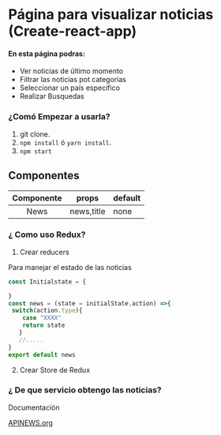 
# Página para visualizar noticias (Create-react-app)

#### En esta página podras:
- Ver noticias de último momento
- Filtrar las noticias pot categorias
- Seleccionar un país especifico
- Realizar Busquedas

### ¿Comó Empezar a usarla?
1. git clone.
2. `npm install` ó `yarn install`.
3. `npm start`


## Componentes
|Componente|props|default|
|:---:|---|---|
|News|news,title|none|



### ¿ Como uso Redux?

1. Crear reducers

 Para manejar el estado de las noticias
 
```javascript
const Initialstate = {

}
const news = (state = initialState,action) =>{
 switch(action.type){
    case "XXXX"
    return state
   }
   //.....
}
export default news

```
 2. Crear Store de Redux
 
 ### ¿ De que servicio obtengo las noticias?
   Documentación
   
  [APINEWS.org](https://newsapi.org/)
